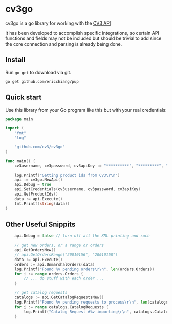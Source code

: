 # cv3go

cv3go is a go library for working with the [CV3 API](http://www.commercev3.com)

It has been developed to accomplish specific integrations, so certain API functions and fields
may not be included but should be trivial to add since the core connection and parsing is already
being done.

## Install

Run `go get` to download via git.

	go get github.com/ericchiang/pup

## Quick start

Use this library from your Go program like this but with your real credentials:

```go
package main

import (
	"fmt"
	"log"

	"github.com/cv3/cv3go"
)

func main() {
	cv3username, cv3password, cv3apiKey := "**********", "*********", "***********"

	log.Printf("Getting product ids from CV3\r\n")
	api := cv3go.NewApi()
	api.Debug = true
	api.SetCredentials(cv3username, cv3password, cv3apiKey)
	api.GetProductIds()
	data := api.Execute()
	fmt.Printf(string(data))
}
```

## Other Useful Snippits 

```go
	api.Debug = false // turn off all the XML printing and such
```

```go
	// get new orders, or a range or orders
	api.GetOrdersNew()
	// api.GetOrdersRange("20010156", "20010158")
	data := api.Execute()
	orders := api.UnmarshalOrders(data)
	log.Printf("Found %v pending orders\r\n", len(orders.Orders))
	for i := range orders.Orders {
		// ... do stuff with each order ...
	} 
```

```go
	// get catalog requests
	catalogs := api.GetCatalogRequestsNew()
	log.Printf("Found %v pending requests to process\r\n", len(catalogs.CatalogRequests))
	for i := range catalogs.CatalogRequests {
		log.Printf("Catalog Request #%v importing\r\n", catalogs.CatalogRequests[i].CatalogId)
	}
```

